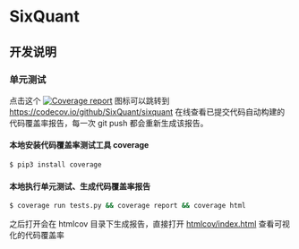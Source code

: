 # SixQuant



## 开发说明

### 单元测试
点击这个 [![Coverage report](https://img.shields.io/codecov/c/github/SixQuant/sixquant/master.svg)](https://codecov.io/github/SixQuant/sixquant?branch=master)  图标可以跳转到 https://codecov.io/github/SixQuant/sixquant 在线查看已提交代码自动构建的代码覆盖率报告，每一次 git push 都会重新生成该报告。

#### 本地安装代码覆盖率测试工具 coverage
```bash
$ pip3 install coverage
```

#### 本地执行单元测试、生成代码覆盖率报告
```bash
$ coverage run tests.py && coverage report && coverage html
```

之后打开会在 htmlcov 目录下生成报告，直接打开 [htmlcov/index.html](file:///Users/C/work/workspace/sixquant/htmlcov/index.html) 查看可视化的代码覆盖率